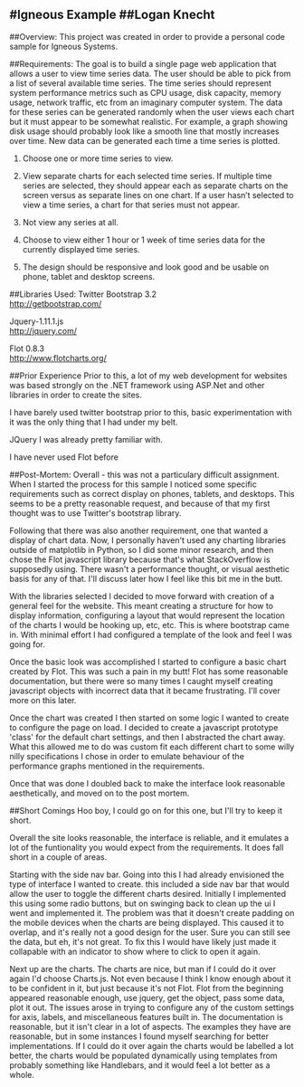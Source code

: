#Igneous Example
##Logan Knecht
---
##Overview:
This project was created in order to provide a personal code sample for Igneous Systems. 

##Requirements:
The goal is to build a single page web application that allows a user to view time series data. The user should be able to pick from a list of several available time series. The time series should represent system performance metrics such as CPU usage, disk capacity, memory usage, network traffic, etc  from an imaginary computer system. The data for these series can be generated randomly when the user views each chart but it must appear to be somewhat realistic. For example, a graph showing disk usage should probably look like a smooth line that mostly increases over time. New data can be generated each time a time series is plotted.

1. Choose one or more time series to view. 

2. View separate charts for each selected time series. If multiple time series are selected, they should appear each as separate charts on the screen versus as separate lines on one chart. If a user hasn’t selected to view a time series, a chart for that series must not
appear. 

3. Not view any series at all. 

4. Choose to view either 1 hour or 1 week of time series data for the currently displayed time series.

5. The design should be responsive and look good and be usable on phone, tablet and desktop screens. 

##Libraries Used:
Twitter Bootstrap 3.2  
http://getbootstrap.com/

Jquery-1.11.1.js  
http://jquery.com/

Flot 0.8.3  
http://www.flotcharts.org/

##Prior Experience
Prior to this, a lot of my web development for websites was based strongly on the .NET framework using ASP.Net and other libraries in order to create the sites.

I have barely used twitter bootstrap prior to this, basic experimentation with it was the only thing that I had under my belt.


JQuery I was already pretty familiar with.  

I have never used Flot before

##Post-Mortem:
Overall - this was not a particulary difficult assignment. When I started the process for this sample I noticed some specific requirements such as correct display on phones, tablets, and desktops. This seems to be a pretty reasonable request, and because of that my first thought was to use Twitter's bootstrap library. 

Following that there was also another requirement, one that wanted a display of chart data. Now, I personally haven't used any charting libraries outside of matplotlib in Python, so I did some minor research, and then chose the Flot javascript library because that's what StackOverflow is supposedly using. There wasn't a performance thought, or visual aesthetic basis for any of that. I'll discuss later how I feel like this bit me in the butt.

With the libraries selected I decided to move forward with creation of a general feel for the website. This meant creating a structure for how to display information, configuring a layout that would represent the location of the charts I would be hooking up, etc, etc. This is where bootstrap came in. With minimal effort I had configured a template of the look and feel I was going for.

Once the basic look was accomplished I started to configure a basic chart created by Flot. This was such a pain in my butt! Flot has some reasonable documentation, but there were so many times I caught myself creating javascript objects with incorrect data that it became frustrating. I'll cover more on this later.

Once the chart was created I then started on some logic I wanted to create to configure the page on load. I decided to create a javascript prototype 'class' for the default chart settings, and then I abstracted the chart away. What this allowed me to do was custom fit each different chart to some willy nilly specifications I chose in order to emulate behaviour of the performance graphs mentioned in the requirements.

Once that was done I doubled back to make the interface look reasonable aesthetically, and moved on to the post mortem.

##Short Comings
Hoo boy, I could go on for this one, but I'll try to keep it short.

Overall the site looks reasonable, the interface is reliable, and it emulates a lot of the funtionality you would expect from the requirements. It does fall short in a couple of areas.

Starting with the side nav bar. Going into this I had already envisioned the type of interface I wanted to create. this included a side nav bar that would allow the user to toggle the different charts desired. Initially I implemented this using some radio buttons, but on swinging back to clean up the ui I went and implemented it. The problem was that it doesn't create padding on the mobile devices when the charts are being displayed. This caused it to overlap, and it's really not a good design for the user. Sure you can still see the data, but eh, it's not great. To fix this I would have likely just made it collapable with an indicator to show where to click to open it again.

Next up are the charts. The charts are nice, but man if I could do it over again I'd choose Charts.js. Not even because I think I know enough about it to be confident in it, but just because it's not Flot. Flot from the beginning appeared reasonable enough, use jquery, get the object, pass some data, plot it out. The issues arose in trying to configure any of the custom settings for axis, labels, and miscellaneous features built in. The documentation is reasonable, but it isn't clear in a lot of aspects. The examples they have are reasonable, but in some instances I found myself searching for better implementations. If I could do it over again the charts would be labelled a lot better, the charts would be populated dynamically using templates from probably something like Handlebars, and it would feel a lot better as a whole.

